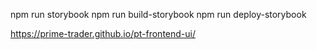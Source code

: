 
npm run storybook
npm run build-storybook
npm run deploy-storybook

https://prime-trader.github.io/pt-frontend-ui/